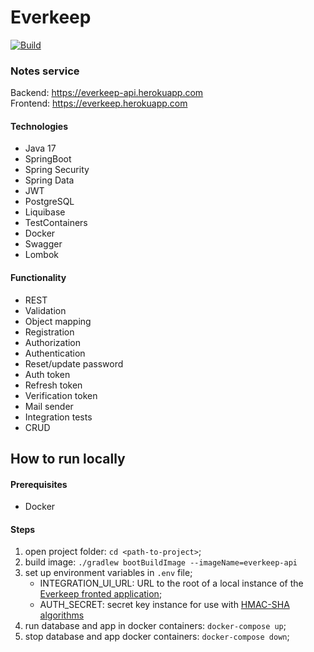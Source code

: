
# Everkeep
[![Build](https://github.com/shveykinvlad/everkeep-api/actions/workflows/build.yml/badge.svg)](https://github.com/shveykinvlad/everkeep-api/actions/workflows/build.yml)

### Notes service  
Backend: https://everkeep-api.herokuapp.com  
Frontend: https://everkeep.herokuapp.com  
#### Technologies
* Java 17
* SpringBoot
* Spring Security
* Spring Data
* JWT
* PostgreSQL
* Liquibase
* TestContainers
* Docker
* Swagger
* Lombok
#### Functionality
* REST
* Validation
* Object mapping
* Registration
* Authorization
* Authentication
* Reset/update password
* Auth token
* Refresh token
* Verification token
* Mail sender
* Integration tests
* CRUD

## How to run locally
#### Prerequisites
* Docker
#### Steps
1. open project folder: `cd <path-to-project>`;
2. build image: `./gradlew bootBuildImage --imageName=everkeep-api`
3. set up environment variables in `.env` file;
    * INTEGRATION_UI_URL: URL to the root of a local instance of the [Everkeep fronted application](https://github.com/shveykinvlad/everkeep);
    * AUTH_SECRET: secret key instance for use with [HMAC-SHA algorithms](https://www.rfc-editor.org/rfc/rfc7518#section-3.2)
4. run database and app in docker containers: `docker-compose up`;
5. stop database and app docker containers: `docker-compose down`;


